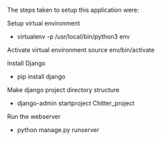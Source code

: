 The steps taken to setup this application were:

Setup virtual environment
- virtualenv -p /usr/local/bin/python3 env

Activate virtual environment
source env/bin/activate

Install Django
- pip install django

Make django project directory structure
- django-admin startproject Chitter_project

Run the webserver
- python manage.py runserver
